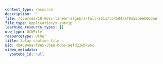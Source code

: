 ```yaml
---
content_type: resource
description: ''
file: /courses/18-06sc-linear-algebra-fall-2011/cb4684aaf8a55beeb066aefd226b796c_M0Sa8fLOajA.vtt
file_type: application/x-subrip
learning_resource_types: []
ocw_type: OCWFile
resourcetype: Other
title: 3play caption file
uid: cb4684aa-f8a5-5bee-b066-aefd226b796c
video_metadata:
  youtube_id: null
---
```

